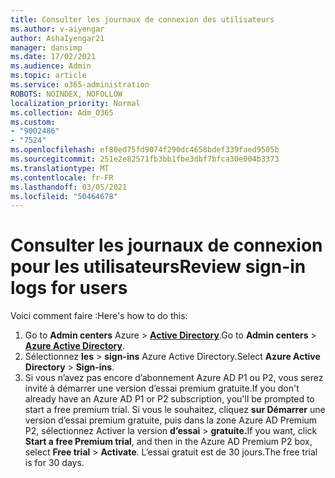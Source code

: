 ```yaml
---
title: Consulter les journaux de connexion des utilisateurs
ms.author: v-aiyengar
author: AshaIyengar21
manager: dansimp
ms.date: 17/02/2021
ms.audience: Admin
ms.topic: article
ms.service: o365-administration
ROBOTS: NOINDEX, NOFOLLOW
localization_priority: Normal
ms.collection: Adm_O365
ms.custom:
- "9002486"
- "7524"
ms.openlocfilehash: ef80ed75fd9074f290dc4658bdef339faed9505b
ms.sourcegitcommit: 251e2e82571fb3bb1fbe3dbf7bfca30e004b3373
ms.translationtype: MT
ms.contentlocale: fr-FR
ms.lasthandoff: 03/05/2021
ms.locfileid: "50464678"
---
```

# <a name="review-sign-in-logs-for-users"></a><span data-ttu-id="0078f-102">Consulter les journaux de connexion pour les utilisateurs</span><span class="sxs-lookup"><span data-stu-id="0078f-102">Review sign-in logs for users</span></span>

<span data-ttu-id="0078f-103">Voici comment faire :</span><span class="sxs-lookup"><span data-stu-id="0078f-103">Here's how to do this:</span></span>

1. <span data-ttu-id="0078f-104">Go to **Admin centers** Azure  >  **[Active Directory](https://go.microsoft.com/fwlink/p/?linkid=2067268)**.</span><span class="sxs-lookup"><span data-stu-id="0078f-104">Go to **Admin centers** > **[Azure Active Directory](https://go.microsoft.com/fwlink/p/?linkid=2067268)**.</span></span>
1. <span data-ttu-id="0078f-105">Sélectionnez **les**  >  **sign-ins** Azure Active Directory.</span><span class="sxs-lookup"><span data-stu-id="0078f-105">Select **Azure Active Directory** > **Sign-ins**.</span></span>
1. <span data-ttu-id="0078f-106">Si vous n’avez pas encore d’abonnement Azure AD P1 ou P2, vous serez invité à démarrer une version d’essai premium gratuite.</span><span class="sxs-lookup"><span data-stu-id="0078f-106">If you don't already have an Azure AD P1 or P2 subscription, you'll be prompted to start a free premium trial.</span></span> <span data-ttu-id="0078f-107">Si vous le souhaitez, cliquez **sur Démarrer** une version d’essai premium gratuite, puis dans la zone Azure AD Premium P2, sélectionnez Activer la version **d’essai**  >  **gratuite.**</span><span class="sxs-lookup"><span data-stu-id="0078f-107">If you want, click **Start a free Premium trial**, and then in the Azure AD Premium P2 box, select **Free trial** > **Activate**.</span></span> <span data-ttu-id="0078f-108">L’essai gratuit est de 30 jours.</span><span class="sxs-lookup"><span data-stu-id="0078f-108">The free trial is for 30 days.</span></span>